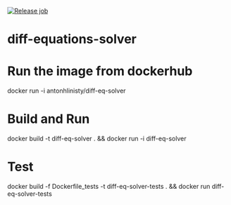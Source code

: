 [![Release job](https://github.com/ahlinist/diff-equations-solver/actions/workflows/release.yml/badge.svg)](https://github.com/ahlinist/diff-equations-solver/actions/workflows/release.yml)

# diff-equations-solver

# Run the image from dockerhub

docker run -i antonhlinisty/diff-eq-solver  

# Build and Run 

docker build -t diff-eq-solver . && docker run -i diff-eq-solver  

# Test 

docker build -f Dockerfile_tests -t diff-eq-solver-tests . && docker run diff-eq-solver-tests   
